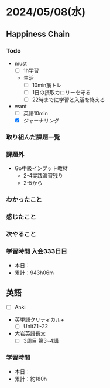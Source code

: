 # 2024/05/08(水)

## Happiness Chain

### Todo

- must
  - [ ] 1h学習
  - 生活
    - [ ] 10min筋トレ
    - [ ] 1日の摂取カロリーを守る
    - [ ] 22時までに学習と入浴を終える
- want
  - [ ] 英語10min
  - [x]  ジャーナリング

### 取り組んだ課題一覧

### 課題外

- Go中級インプット教材
  - 2-4実践演習残り
  - 2-5から

### わかったこと

### 感じたこと

### 次やること

### 学習時間 入会333日目

- 本日：
- 累計：943h06m

## 英語

- [ ] Anki
- 英単語クリティカル+
  - [ ] Unit21~22
- 大岩英語長文
  - [ ] 3周目 第3~4講

### 学習時間

- 本日：
- 累計：約180h
